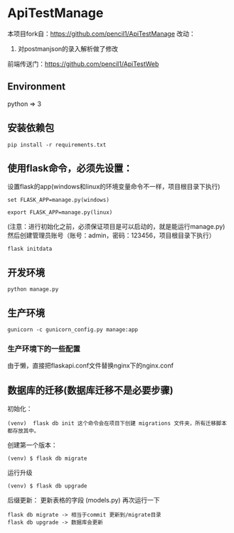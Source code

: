 # ApiTestManage
本项目fork自：https://github.com/pencil1/ApiTestManage
改动：
1. 对postmanjson的录入解析做了修改

前端传送门：https://github.com/pencil1/ApiTestWeb


## Environment
python => 3



## 安装依赖包

    pip install -r requirements.txt



## 使用flask命令，必须先设置：

设置flask的app(windows和linux的环境变量命令不一样，项目根目录下执行)

    set FLASK_APP=manage.py(windows)

    export FLASK_APP=manage.py(linux)

(注意：进行初始化之前，必须保证项目是可以启动的，就是能运行manage.py)
然后创建管理员账号（账号：admin，密码：123456，项目根目录下执行）

    flask initdata


## 开发环境

    python manage.py


## 生产环境

    gunicorn -c gunicorn_config.py manage:app


### 生产环境下的一些配置
由于懒，直接把flaskapi.conf文件替换nginx下的nginx.conf



## 数据库的迁移(数据库迁移不是必要步骤)

初始化：

    (venv)  flask db init 这个命令会在项目下创建 migrations 文件夹，所有迁移脚本都存放其中。


创建第一个版本：

    (venv) $ flask db migrate


运行升级

    (venv) $ flask db upgrade

后缀更新：
更新表格的字段 (models.py)
再次运行一下

    flask db migrate -> 相当于commit 更新到/migrate目录
    flask db upgrade -> 数据库会更新